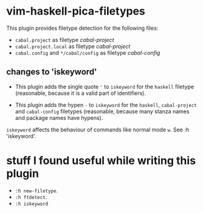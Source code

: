 # vim-haskell-pica-filetypes

This plugin provides filetype detection for the following files:

- `cabal.project` as filetype *cabal-project*
- `cabal.project.local` as filetype *cabal-project*
- `cabal.config` and `*/cabal/config` as filetype *cabal-config*

## changes to 'iskeyword'

- This plugin adds the single quote `'` to `iskeyword` for the `haskell` filetype (reasonable, because it is a valid part of identifiers).

- This plugin adds the hypen `-` to `iskeyword` for the `haskell`, `cabal-project` and `cabal-config` filetypes (reasonable, because many stanza names and package names have hypens).

`iskeyword` affects the behaviour of commands like normal mode `w`. See :h 'iskeyword'.

# stuff I found useful while writing this plugin

- `:h new-filetype`.
- `:h ftdetect`.
- `:h iskeyword`

